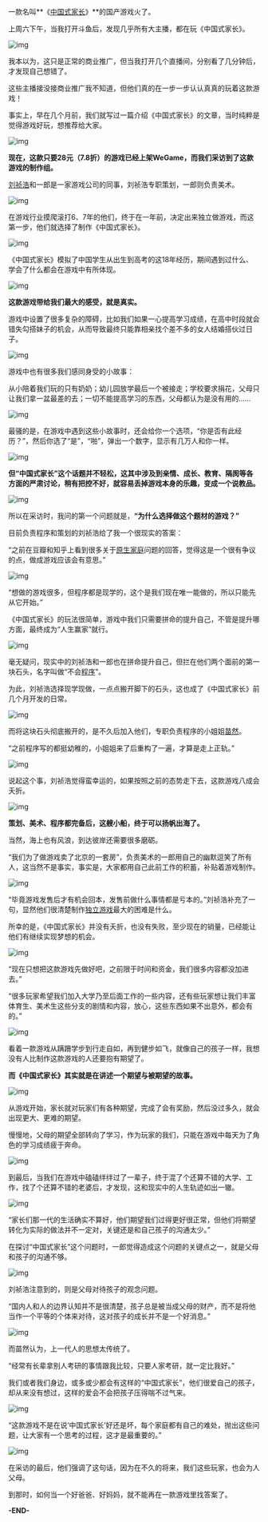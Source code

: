 一款名叫**《[中国式家长](https://www.zhihu.com/search?q=中国式家长&search_source=Entity&hybrid_search_source=Entity&hybrid_search_extra={"sourceType"%3A"article"%2C"sourceId"%3A45930383})》**的国产游戏火了。



上周六下午，当我打开斗鱼后，发现几乎所有大主播，都在玩《中国式家长》。



![img](https://pic2.zhimg.com/80/v2-d7ed328ba0032636522e74ad8dd82925_720w.jpg)



我本以为，这只是正常的商业推广，但当我打开几个直播间，分别看了几分钟后，才发现自己想错了。



这些主播接没接商业推广我不知道，但他们真的在一步一步认认真真的玩着这款游戏！



事实上，早在几个月前，我们就写过一篇介绍《中国式家长》的文章，当时纯粹是觉得游戏好玩，想推荐给大家。



![img](https://pic1.zhimg.com/80/v2-0adfbf181bba77aab86b2c4447d43e4c_720w.jpg)



**现在，这款只要28元（7.8折）的游戏已经上架WeGame，而我们采访到了这款游戏的制作组。**



[刘祯浩](https://www.zhihu.com/search?q=刘祯浩&search_source=Entity&hybrid_search_source=Entity&hybrid_search_extra={"sourceType"%3A"article"%2C"sourceId"%3A45930383})和一郎是一家游戏公司的同事，刘祯浩专职策划，一郎则负责美术。



![img](https://pic1.zhimg.com/80/v2-21684959900a718f1de39982e88714c0_720w.jpg)



在游戏行业摸爬滚打6、7年的他们，终于在一年前，决定出来独立做游戏，而这第一步，他们就选择了制作《中国式家长》。



![img](https://pic3.zhimg.com/80/v2-a325c8d41da50074f505fdc0b58ebc62_720w.jpg)



《中国式家长》模拟了中国学生从出生到高考的这18年经历，期间遇到过什么、学会了什么都会在游戏中有所体现。



![img](https://pic3.zhimg.com/80/v2-e6fc3744c014ebcb0f2155e20ab65062_720w.jpg)



**这款游戏带给我们最大的感受，就是真实。**

游戏中设置了很多复杂的障碍，比如我们如果一心提高学习成绩，在高中时段就会错失勾搭妹子的机会，从而导致最终只能靠相亲找个差不多的女人结婚搭伙过日子。



![img](https://pic3.zhimg.com/80/v2-31aa21c00a85fb3945106074db2a215e_720w.jpg)



游戏中也有很多我们感同身受的小故事：



从小陪着我们玩的只有奶奶；幼儿园放学最后一个被接走；学校要求捐花，父母只让我们拿一盆最差的去；一切不能提高学习的东西，父母都认为是没有用的......



![img](https://pic4.zhimg.com/80/v2-66f5edd9d9476f04d87d0eed02ffcd6f_720w.jpg)



最骚的是，在游戏中遇到这些小故事时，还会给你一个选项，“你是否有此经历？”，然后你选了“是”，“啪”，弹出一个数字，显示有几万人和你一样。



![img](https://pic3.zhimg.com/80/v2-779be70625748d0d651ca1d20fd5d4ca_720w.jpg)



**但“中国式家长”这个话题并不轻松，这其中涉及到亲情、成长、教育、隔阂等各方面的严肃讨论，稍有把控不好，就容易丢掉游戏本身的乐趣，变成一个说教品。**



![img](https://pic1.zhimg.com/80/v2-c6b0eb236fddb9c53edf45c2d34f94a0_720w.jpg)



所以在采访时，我问的第一个问题就是，**“为什么选择做这个题材的游戏？”**



目前负责程序和策划的刘祯浩给了我一个很现实的答案：



“之前在豆瓣和知乎上看到很多关于[原生家庭](https://www.zhihu.com/search?q=原生家庭&search_source=Entity&hybrid_search_source=Entity&hybrid_search_extra={"sourceType"%3A"article"%2C"sourceId"%3A45930383})问题的回答，觉得这是一个很有争议的点，做成游戏应该会有意思。”



![img](https://pic4.zhimg.com/80/v2-1824380dcf4b6106cb81f39f7d628883_720w.jpg)



“想做的游戏很多，但程序都是现学的，这个是我们现在唯一能做的，所以只能先从它开始。”



《中国式家长》的玩法很简单，游戏中我们只需要拼命的提升自己，不管是提升哪方面，最终成为“人生赢家”就行。



![img](https://pic3.zhimg.com/80/v2-ea5654d4645e53d72c9ea756e020ee52_720w.jpg)



毫无疑问，现实中的刘祯浩和一郎也在拼命提升自己，但拦在他们两个面前的第一块石头，名字叫做“不会[程序](https://www.zhihu.com/search?q=程序&search_source=Entity&hybrid_search_source=Entity&hybrid_search_extra={"sourceType"%3A"article"%2C"sourceId"%3A45930383})”。



为此，刘祯浩选择现学现做，一点点搬开脚下的石头，这也成了《中国式家长》前几个月开发的日常。



![img](https://pic1.zhimg.com/80/v2-2f3fd78a9c793d894c2b73a0cfded944_720w.jpg)



而将这块石头彻底搬开的，是不久后加入他们，专职负责程序的小姐姐[苗然](https://www.zhihu.com/search?q=苗然&search_source=Entity&hybrid_search_source=Entity&hybrid_search_extra={"sourceType"%3A"article"%2C"sourceId"%3A45930383})。



“之前程序写的都挺幼稚的，小姐姐来了后重构了一遍，才算是走上正轨。”



![img](https://pic2.zhimg.com/80/v2-b1ffd5261807f670311523b9a7e5b129_720w.jpg)



说起这个事，刘祯浩觉得蛮幸运的，如果按照之前的态势走下去，这款游戏八成会夭折。



![img](https://pic3.zhimg.com/80/v2-5216ddf9cc8e2e92e6f8a78c1622844a_720w.jpg)



**策划、美术、程序都完备后，这艘小船，终于可以扬帆出海了。**



当然，海上也有风浪，到达彼岸还需要很多磨砺。



“我们为了做游戏卖了北京的一套房”，负责美术的一郎用自己的幽默逗笑了所有人，这当然不是事实，事实是，大家都用自己此前工作的积蓄，补贴着游戏制作。



![img](https://pic2.zhimg.com/80/v2-d5b9238ea1c257fd2e1fd48b13608205_720w.jpg)



“毕竟游戏发售后才有机会回本，发售前做什么事情都是亏本的。”刘祯浩补充了一句，显然他们很清楚制作[独立游戏](https://www.zhihu.com/search?q=独立游戏&search_source=Entity&hybrid_search_source=Entity&hybrid_search_extra={"sourceType"%3A"article"%2C"sourceId"%3A45930383})最大的困难是什么。



所幸的是，《中国式家长》并没有夭折，也没有失败，至少现在的销量，已经能让他们有继续实现梦想的机会。



![img](https://pic1.zhimg.com/80/v2-14f9a94d17fd85c23c4940723de7da1c_720w.jpg)



“现在只想把这款游戏先做好吧，之前限于时间和资金，我们很多内容都没加进去。”



“很多玩家希望我们加入大学乃至后面工作的一些内容，还有些玩家想让我们丰富体育生、美术生这些分支的剧情和内容，放心，这些东西如果不出意外，都会有的。”



![img](https://pic1.zhimg.com/80/v2-a3e775eb334c9782ceef029c27449928_720w.jpg)



看着一款游戏从蹒跚学步到行走自如，再到健步如飞，就像自己的孩子一样，我想没有人比制作这款游戏的人还要抱有期望了。



**而《中国式家长》其实就是在讲述一个期望与被期望的故事。**



![img](https://pic3.zhimg.com/80/v2-3773f0dd3b582c483ca93dc73105c80a_720w.jpg)



从游戏开始，家长就对玩家们有各种期望，完成了会有奖励，然后没过多久，就会出现更大、更难的期望。

慢慢地，父母的期望全部转向了学习，作为玩家的我们，只能在游戏中每天为了角色的学习成绩疲于奔命。



![img](https://pic2.zhimg.com/80/v2-656c6acde2ac66825aac61e02c26557d_720w.jpg)



到最后，当我们在游戏中磕磕绊绊过了一辈子，终于混了个还算不错的大学、工作，找了个还算不错的老婆后，才发现，这和现实中的人生轨迹如出一辙。



![img](https://pic4.zhimg.com/80/v2-0cd6a0f52672ec9394c2fdb4a42dcf3f_720w.jpg)



“家长们那一代的生活确实不算好，他们期望我们过得更好很正常，但他们将期望转化为实际的做法并不一定对，关键还是和自己孩子的沟通太少。”



在探讨“中国式家长”这个问题时，一郎觉得造成这个问题的关键点之一，就是父母和孩子的沟通不够。



![img](https://pic3.zhimg.com/80/v2-04bc4c0d61287b00d7052e134b0a176e_720w.jpg)



刘祯浩注意到的，则是父母对待孩子的观念问题。



“国内人和人的边界认知并不是很清楚，孩子总是被当成父母的财产，而不是将他当作一个平等的个体来对待，这对孩子的成长并不是一个好消息。”



![img](https://pic2.zhimg.com/80/v2-a4bf853fa3dc35376f5f9ee5db1362b5_720w.jpg)



而苗然认为，上一代人的思想太传统了。



“经常有长辈拿别人考研的事情跟我比较，只要人家考研，就一定比我好。”



我们或者我们身边，或多或少都会有这样的“中国式家长”，他们很爱自己的孩子，却从来没有想过，这样的爱会不会把孩子压得喘不过气来。



![img](https://pic2.zhimg.com/80/v2-3e9c4677f10f7c67cccd2b82f3bb8df1_720w.jpg)



“这款游戏不是在说‘中国式家长’好还是坏，每个家庭都有自己的难处，抛出这些问题，让大家有一个思考的过程，这才是最重要的。”



![img](https://pic1.zhimg.com/80/v2-28b54ca97a3ac86103947a682d5a8c24_720w.jpg)



在采访的最后，他们强调了这句话，因为在不久的将来，我们这些玩家，也会为人父母。

到那时，如何当一个好爸爸、好妈妈，就不能再在一款游戏里找答案了。




**-END-**